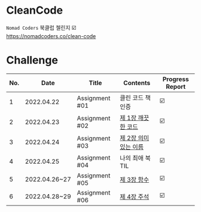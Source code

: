 # CleanCode

`Nomad Coders` 북클럽 첼린지 ☑️ <br/>
https://nomadcoders.co/clean-code

# Challenge

|No.|Date|Title|Contents|Progress Report|
|---|---|---|---|---|
|1|2022.04.22|Assignment #01|클린 코드 책 인증|☑️|
|2|2022.04.23|Assignment #02|[제 1장 깨끗한 코드](https://github.com/bravobo77/CleanCode/tree/main/%EC%A0%9C%201%EC%9E%A5%20%EA%B9%A8%EB%81%97%ED%95%9C%20%EC%BD%94%EB%93%9C)|☑️|
|3|2022.04.24|Assignment #03|[제 2장 의미있는 이름](https://github.com/bravobo77/CleanCode/tree/main/%EC%A0%9C%202%EC%9E%A5%20%EC%9D%98%EB%AF%B8%EC%9E%88%EB%8A%94%20%EC%9D%B4%EB%A6%84)|☑️|
|4|2022.04.25|Assignment #04|나의 최애 북TIL|☑️|
|5|2022.04.26~27|Assignment #05|[제 3장 함수](https://github.com/bravobo77/CleanCode/tree/main/%EC%A0%9C%203%EC%9E%A5%20%ED%95%A8%EC%88%98)|☑️|
|6|2022.04.28~29|Assignment #06|[제 4장 주석](https://github.com/bravobo77/CleanCode/tree/main/%EC%A0%9C%204%EC%9E%A5%20%EC%A3%BC%EC%84%9D)|☑️|
